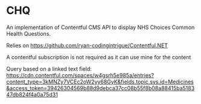 # CHQ
An implementation of Contentful CMS API to display NHS Choices Common Health Questions.

Relies on https://github.com/ryan-codingintrigue/Contentful.NET

A contentful subscription is not required as it can use mine for the content

Query based on a linked text field:
https://cdn.contentful.com/spaces/w4gsrh5e985a/entries?content_type=3kMNZy7VCEc2oW2yy68GyK&fields.topic.sys.id=Medicines&access_token=39426304569b88d9debca37cc08b55f8b08a88415ba518347db824f4a0a75d31
